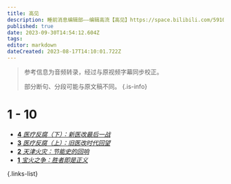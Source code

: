 ```yaml
---
title: 高见
description: 睡前消息编辑部——编辑高流【高见】https://space.bilibili.com/59104725
published: true
date: 2023-09-30T14:54:12.604Z
tags: 
editor: markdown
dateCreated: 2023-08-17T14:10:01.722Z
---
```


> 参考信息为音频转录，经过与原视频字幕同步校正。
> 
> 部分断句、分段可能与原文稿不同。
{.is-info}

# 1 - 10
<!--
- [**10** **](./opinion/10.md)
- [**9** **](./opinion/9.md)
- [**8** **](./opinion/8.md)
- [**7** **](./opinion/7.md)
- [**6** **](./opinion/6.md)
- [**5** **](./opinion/5.md) -->

- [**4** *医疗反腐（下）：新医改最后一战*](./opinion/4.md)
- [**3** *医疗反腐（上）：旧医改时代回望*](./opinion/3.md)
- [**2** *天津火灾：节能史的回响*](./opinion/2.md)
- [**1** *宝火之争：胜者即是正义*](./opinion/1.md)

{.links-list}